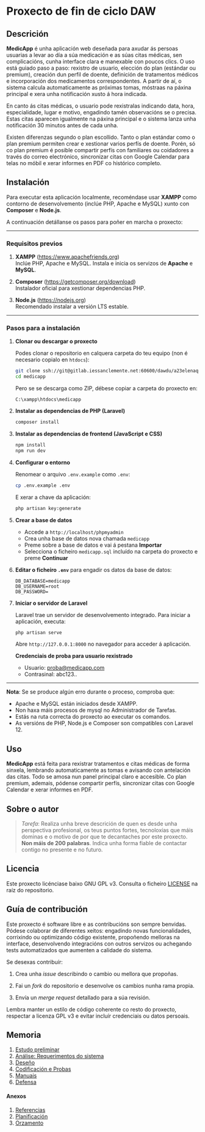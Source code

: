 # Proxecto de fin de ciclo DAW

## Descrición

**MedicApp** é unha aplicación web deseñada para axudar ás persoas usuarias a levar ao día a súa medicación e as súas citas médicas, sen complicacións, cunha interface clara e manexable con poucos clics. O uso está guiado paso a paso: rexistro de usuario, elección do plan (estándar ou premium), creación dun perfil de doente, definición de tratamentos médicos e incorporación dos medicamentos correspondentes. A partir de aí, o sistema calcula automaticamente as próximas tomas, móstraas na páxina principal e xera unha notificación xusto á hora indicada.

En canto ás citas médicas, o usuario pode rexistralas indicando data, hora, especialidade, lugar e motivo, engadindo tamén observacións se o precisa. Estas citas aparecen igualmente na páxina principal e o sistema lanza unha notificación 30 minutos antes de cada unha.

Existen diferenzas segundo o plan escollido. Tanto o plan estándar como o plan premium permiten crear e xestionar varios perfís de doente. Porén, só co plan premium é posible compartir perfís con familiares ou coidadores a través do correo electrónico, sincronizar citas con Google Calendar para telas no móbil e xerar informes en PDF co histórico completo.

## Instalación

Para executar esta aplicación localmente, recoméndase usar **XAMPP** como contorno de desenvolvemento (inclúe PHP, Apache e MySQL) xunto con **Composer** e **Node.js**.

A continuación detállanse os pasos para poñer en marcha o proxecto:

---

### Requisitos previos

1. **XAMPP** (https://www.apachefriends.org)  
   Inclúe PHP, Apache e MySQL. Instala e inicia os servizos de **Apache** e **MySQL**.

2. **Composer** (https://getcomposer.org/download)  
   Instalador oficial para xestionar dependencias PHP.

3. **Node.js** (https://nodejs.org)  
   Recomendado instalar a versión LTS estable.

---

### Pasos para a instalación

1. **Clonar ou descargar o proxecto**

   Podes clonar o repositorio en calquera carpeta do teu equipo (non é necesario copialo en `htdocs`):

   ```bash
   git clone ssh://git@gitlab.iessanclemente.net:60600/dawdu/a23elenaqb.git
   cd medicapp
   ```

   Pero se se descarga como ZIP, débese copiar a carpeta do proxecto en:

   ```
   C:\xampp\htdocs\medicapp
   ```

2. **Instalar as dependencias de PHP (Laravel)**

   ```bash
   composer install
   ```

3. **Instalar as dependencias de frontend (JavaScript e CSS)**

   ```bash
   npm install
   npm run dev
   ```

4. **Configurar o entorno**

   Renomear o arquivo `.env.example` como `.env`:

   ```bash
   cp .env.example .env
   ```

   E xerar a chave da aplicación:
 
   ```bash
   php artisan key:generate
   ```

5. **Crear a base de datos**

   - Accede a `http://localhost/phpmyadmin`
   - Crea unha base de datos nova chamada `medicapp`
   - Preme sobre a base de datos e vai á pestana **Importar**
   - Selecciona o ficheiro `medicapp.sql` incluído na carpeta do proxecto e preme **Continuar**

6. **Editar o ficheiro `.env`** para engadir os datos da base de datos:

   ```
   DB_DATABASE=medicapp
   DB_USERNAME=root
   DB_PASSWORD=
   ```

7. **Iniciar o servidor de Laravel**

   Laravel trae un servidor de desenvolvemento integrado. Para iniciar a aplicación, executa:

   ```bash
   php artisan serve
   ```

   Abre `http://127.0.0.1:8000` no navegador para acceder á aplicación.

    **Credenciais de proba para usuario rexistrado**

    - Usuario: proba@medicapp.com
    - Contrasinal: abc123..

---

**Nota**: Se se produce algún erro durante o proceso, comproba que:
- Apache e MySQL están iniciados desde XAMPP.
- Non haxa máis procesos de mysql no Administrador de Tarefas.
- Estás na ruta correcta do proxecto ao executar os comandos.
- As versións de PHP, Node.js e Composer son compatibles con Laravel 12.

## Uso

**MedicApp** está feita para rexistrar tratamentos e citas médicas de forma sinxela, lembrando automaticamente as tomas e avisando con antelación das citas. Todo se amosa nun panel principal claro e accesible. Co plan premium, ademais, pódense compartir perfís, sincronizar citas con Google Calendar e xerar informes en PDF.

## Sobre o autor
> *Tarefa*: Realiza unha breve descrición de quen es desde unha perspectiva profesional, os teus puntos fortes, tecnoloxías que máis dominas e o motivo de por que te decantaches por este proxecto. **Non máis de 200 palabras**. Indica unha forma fiable de contactar contigo no presente e no futuro.

## Licencia

Este proxecto licénciase baixo GNU GPL v3. Consulta o ficheiro [LICENSE](/LICENSE) na raíz do repositorio.

## Guía de contribución

Este proxecto é software libre e as contribucións son sempre benvidas. Pódese colaborar de diferentes xeitos: engadindo novas funcionalidades, corrixindo ou optimizando código existente, propoñendo melloras na interface, desenvolvendo integracións con outros servizos ou achegando tests automatizados que aumenten a calidade do sistema.

Se desexas contribuír:

1. Crea unha *issue* describindo o cambio ou mellora que propoñas.

2. Fai un *fork* do repositorio e desenvolve os cambios nunha rama propia.

3. Envía un *merge request* detallado para a súa revisión.

Lembra manter un estilo de código coherente co resto do proxecto, respectar a licenza GPL v3 e evitar incluír credenciais ou datos persoais.

## Memoria

1. [Estudo preliminar](doc/templates/1_estudo_preliminar.md)
2. [Análise: Requerimentos do sistema](doc/templates/2_analise.md)
3. [Deseño](doc/templates/3_deseno.md)
4. [Codificación e Probas](doc/templates/4_codificacion_probas.md)
5. [Manuais](doc/templates/5_manuais.md)
6. [Defensa](doc/templates/6_defensa_do_proxecto.md)

#### Anexos
1. [Referencias](doc/templates/a1_referencias.md)
1. [Planificación](doc/templates/a2_planificacion.md)
2. [Orzamento](doc/templates/a3_orzamento.md)
